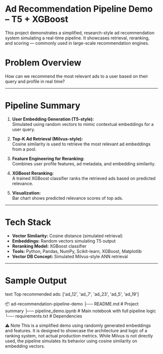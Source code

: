 # Ad Recommendation Pipeline Demo – T5 + XGBoost

This project demonstrates a simplified, research-style ad recommendation system simulating a real-time pipeline. It showcases retrieval, reranking, and scoring — commonly used in large-scale recommendation engines.

# Problem Overview

How can we recommend the most relevant ads to a user based on their query and profile in real time?

---

# Pipeline Summary

1. **User Embedding Generation (T5-style):**  
   Simulated using random vectors to mimic contextual embeddings for a user query.

2. **Top-K Ad Retrieval (Milvus-style):**  
   Cosine similarity is used to retrieve the most relevant ad embeddings from a pool.

3. **Feature Engineering for Reranking:**  
   Combines user profile features, ad metadata, and embedding similarity.

4. **XGBoost Reranking:**  
   A trained XGBoost classifier ranks the retrieved ads based on predicted relevance.

5. **Visualization:**  
   Bar chart shows predicted relevance scores of top ads.

---

# Tech Stack

- **Vector Similarity:** Cosine distance (simulated retrieval)
- **Embeddings:** Random vectors simulating T5 output
- **Reranking Model:** XGBoost classifier
- **Tools:** Python, Pandas, NumPy, Scikit-learn, XGBoost, Matplotlib
- **Vector DB Concept:** Simulated Milvus-style ANN retrieval


---

# Sample Output

text
Top recommended ads: ['ad_12', 'ad_7', 'ad_23', 'ad_5', 'ad_19']



📦 ad-recommendation-pipeline-demo
├── README.md              # Project summary
├── pipeline_demo.ipynb    # Main notebook with full pipeline logic
└── requirements.txt       # Dependencies


⚠️ Note
This is a simplified demo using randomly generated embeddings and features. It is designed to showcase the architecture and logic of a ranking system, not actual production metrics.
While Milvus is not directly used, the pipeline simulates its behavior using cosine similarity on embedding vectors.
